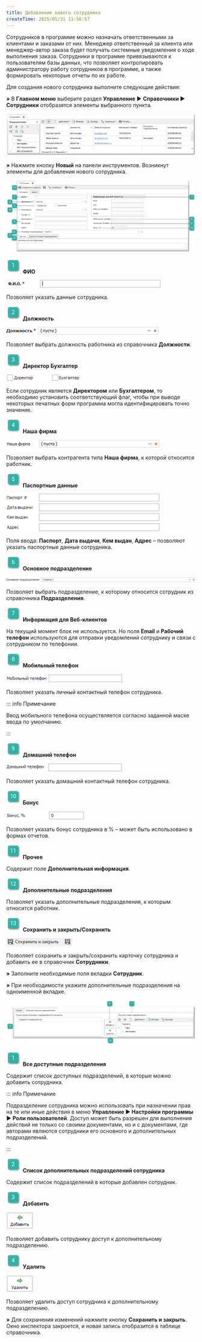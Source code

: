 ```yaml
---
title: Добавление нового сотрудника
createTime: 2025/05/31 11:56:57
---
```

Сотрудников в программе можно назначать ответственными за клиентами и заказами от них. Менеджер ответственный за клиента или менеджер-автор заказа будет получать системные уведомления о ходе выполнения заказа. Сотрудники в программе привязываются к пользователям базы данных, что позволяет контролировать администратору работу сотрудников в программе, а также формировать некоторые отчеты по их работе.

Для создания нового сотрудника выполните следующие действия:

**»** В **Главном меню** выберите раздел **Управление** ► **Справочники ► Сотрудники** отобразятся элементы выбранного пункта.

![](../../assets/work/two/158.png)

**»** Нажмите кнопку **Новый** на панели инструментов. Возникнут элементы для добавления нового сотрудника.

![](../../assets/work/two/159.png)

![](../../assets/work/two/006.png) **ФИО**

![](../../assets/work/two/160.png)

Позволяет указать данные сотрудника.

![](../../assets/work/two/008.png) **Должность**

![](../../assets/work/two/161.png)

Позволяет выбрать должность работника из справочника **Должности**.

![](../../assets/work/two/009.png) **Директор Бухгалтер**

![](../../assets/work/two/162.png)

Если сотрудник является **Директором** или **Бухгалтером**, то необходимо установить соответствующий флаг, чтобы при выводе некоторых печатных форм программа могла идентифицировать точно значение.

![](../../assets/work/two/010.png) **Наша фирма** 

![](../../assets/work/two/163.png)

Позволяет выбрать контрагента типа **Наша фирма**, к которой относится работник.

![](../../assets/work/two/011.png) **Паспортные данные**

![](../../assets/work/two/164.png)

Поля ввода: **Паспорт**, **Дата выдачи**, **Кем выдан**, **Адрес** – позволяют указать паспортные данные сотрудника.

![](../../assets/work/two/012.png) **Основное подразделение**

![](../../assets/work/two/165.png)

Позволяет выбрать подразделение, к которому относится сотрудник из справочника **Подразделения**.

![](../../assets/work/two/013.png) **Информация для Веб-клиентов**

На текущий момент блок не используется. Но поля **Email** и **Рабочий телефон** используются для отправки уведомлений сотруднику и связи с сотрудником по телефонии.

![](../../assets/work/two/014.png) **Мобильный телефон**

![](../../assets/work/two/166.png)

Позволяет указать личный контактный телефон сотрудника.

::: info Примечание

Ввод мобильного телефона осуществляется согласно заданной маске ввода по умолчанию.

:::

![](../../assets/work/two/015.png) **Домашний телефон**

![](../../assets/work/two/167.png)

Позволяет указать домашний контактный телефон сотрудника.

![](../../assets/work/two/016.png) **Бонус**

![](../../assets/work/two/168.png)

Позволяет указать бонус сотрудника в % – может быть использовано в формах отчетов.

![](../../assets/work/two/017.png) **Прочее**

Содержит поле **Дополнительная информация**.

![](../../assets/work/two/018.png) **Дополнительные подразделения**

Позволяет указать дополнительные подразделения, к которым относится работник.

![](../../assets/work/two/019.png) **Сохранить и закрыть/Сохранить** 

![](../../assets/work/two/169.png)

Позволяет сохранить и закрыть/сохранить карточку сотрудника и добавить ее в справочник **Сотрудники**.

**»** Заполните необходимые поля вкладки **Сотрудник**. 

**»** При необходимости укажите дополнительные подразделения на одноименной вкладке.

![](../../assets/work/two/170.png)

![](../../assets/work/two/006.png) **Все доступные подразделения**

Содержит список доступных подразделений, в которые можно добавить сотрудника.

::: info Примечание

Подразделение сотрудника можно использовать при назначении прав на те или иные действия в меню **Управление ► Настройки программы ► Роли пользователей**. Доступ может быть разрешен для выполнения действий не только со своими документами, но и с документами, где авторами являются сотрудники его основного и дополнительных подразделений.

:::

![](../../assets/work/two/008.png) **Список дополнительных подразделений сотрудника**

Содержит список подразделений в которые добавлен сотрудник.

![](../../assets/work/two/009.png) **Добавить**

![](../../assets/work/two/171.png)

Позволяет добавить сотруднику доступ к дополнительному подразделению.

![](../../assets/work/two/010.png) **Удалить**

![](../../assets/work/two/172.png)

Позволяет удалить доступ сотрудника к дополнительному подразделению.

**»** Для сохранения изменений нажмите кнопку **Сохранить и закрыть**. Окно инспектора закроется, и новая запись отобразится в таблице справочника.